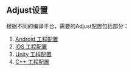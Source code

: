 ## Adjust设置

根据不同的编译平台，需要的Adjust配置包括部分：

1. [Android 工程配置](Adjust/android.md)
2. [iOS 工程配置](Adjust/ios.md)
3. [Unity 工程配置](Adjust/unity.md)
4. [C++ 工程配置](Adjust/cpp.md)


